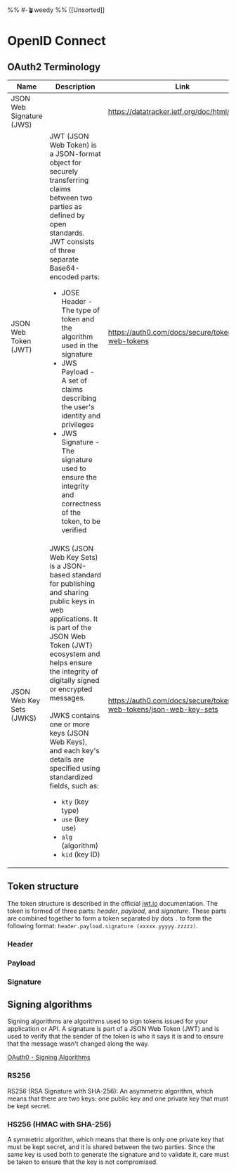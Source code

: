 %% #-🪴weedy %%
[[Unsorted]]
# OpenID Connect

## OAuth2 Terminology

| Name                     | Description                                                                                                                                                                                                                                                                                                                                                                                                                                                                            | Link                                                                   |
| ------------------------ | -------------------------------------------------------------------------------------------------------------------------------------------------------------------------------------------------------------------------------------------------------------------------------------------------------------------------------------------------------------------------------------------------------------------------------------------------------------------------------------- | ---------------------------------------------------------------------- |
| JSON Web Signature (JWS) |                                                                                                                                                                                                                                                                                                                                                                                                                                                                                        | https://datatracker.ietf.org/doc/html/rfc7515                          |
| JSON Web Token (JWT)     | JWT (JSON Web Token) is a JSON-format object for securely transferring claims between two parties as defined by open standards. JWT consists of three separate Base64-encoded parts: <ul><li>JOSE Header - The type of token and the algorithm used in the signature</li><li>JWS Payload - A set of claims describing the user's identity and privileges</li><li>JWS Signature - The signature used to ensure the integrity and correctness of the token, to be verified</li></ul>     | https://auth0.com/docs/secure/tokens/json-web-tokens                   |
| JSON Web Key Sets (JWKS) | JWKS (JSON Web Key Sets) is a JSON-based standard for publishing and sharing public keys in web applications. It is part of the JSON Web Token (JWT) ecosystem and helps ensure the integrity of digitally signed or encrypted messages. <br><br> JWKS contains one or more keys (JSON Web Keys), and each key's details are specified using standardized fields, such as: <ul><li>`kty` (key type)</li><li>`use` (key use)</li><li>`alg` (algorithm)</li><li>`kid` (key ID)</li></ul> | https://auth0.com/docs/secure/tokens/json-web-tokens/json-web-key-sets |

## Token structure

The token structure is described in the official [jwt.io](https://jwt.io/introduction) documentation. The token is formed
of three parts: _header_, _payload_, and _signature_. These parts are combined together to form a token separated by dots `.` to form the following format: `header.payload.signature (xxxxx.yyyyy.zzzzz)`.

### Header

### Payload

### Signature

## Signing algorithms

Signing algorithms are algorithms used to sign tokens issued for your application or API. A signature is part of a JSON Web Token (JWT) and is used to verify that the sender of the token is who it says it is and to ensure that the message wasn't changed along the way.

[OAuth0 - Signing Algorithms](https://auth0.com/docs/get-started/applications/signing-algorithms)

### RS256

RS256 (RSA Signature with SHA-256): An asymmetric algorithm, which means that there are two keys: one public key and one private key that must be kept secret.

### HS256 (HMAC with SHA-256)
A symmetric algorithm, which means that there is only one private key that must be kept secret, and it is shared between the two parties. Since the same key is used both to generate the signature and to validate it, care must be taken to ensure that the key is not compromised.

